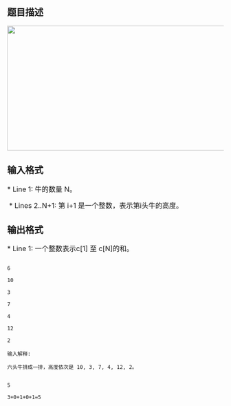 ## 题目描述

<p><img height="290" width="1078" alt="" src="https://s2.loli.net/2023/08/14/CwWl4cYNfAGEnOi.png"></p>

## 输入格式

<p><span style="font-size: medium">* Line 1: 牛的数量 N。</span></p>
<p><span style="font-size: medium"> * Lines 2..N+1: 第 i+1 是一个整数，表示第i头牛的高度。</span></p>

## 输出格式

<p><span style="font-size: medium">* Line 1: 一个整数表示c[1] 至 c[N]的和。 </span></p>

```input1
6
10
3
7
4
12
2
输入解释:
六头牛排成一排，高度依次是 10, 3, 7, 4, 12, 2。
```
```output1
5
3+0+1+0+1=5
```
